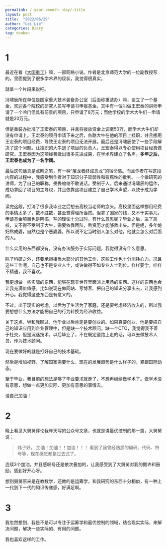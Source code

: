 ```yaml
---
permalink: /:year-:month-:day/:title
layout: post
title:  "2022/06/29"
author: "Lei Lie"
categories: Diary
tag: douban
---
```


# 1

最近在看《[大国重工](https://book.qidian.com/info/1004151636/)》嘛，一部网络小说。作者是北京师范大学的一位副教授写的，里面提到了很多学术界的现状，我觉得很真实。

就拿一个片段来说吧。

冯啸辰所在单位是国家重大技术装备办公室（后面称重装办）嘛，设立了一个基金，欢迎各个院校的研究人员写申请书申报基金。其中有一位叫做王宏泰的讲师申请了一个冷门但具有前景的项目，只申请了8万元；而他学校的学术大牛们一申请就是20万元。

但是重装办批准了王宏泰的项目，并且将拨放资金上调至50万，而学术大牛们却没有申请上。王宏泰的项目申请下来之后，各路大牛在他的项目上挂职，并且挪用王宏泰的项目经费，导致王宏泰的项目无法开展。最后还是冯啸辰使了一些手段解决了这个问题。让挂职的大牛退了项目的负责人，王宏泰得以专心使用项目经费做研究。王宏泰因为这项经费做出很多先进成果，在学术界建立了名声。**多年之后，王宏泰也成为了一名学阀。**

最后这句话真是点睛之笔，有一种“屠龙者终成恶龙”的宿命感。而且作者在写这段内容的过程中，我感受到作者对于知识分子软弱性和狡黠性的批判。一个做研究的讲师，为了自己的职称，畏畏缩缩不敢说话，受制于人。后来通过冯啸辰的运作，成功拿回了项目的主导权，并且依靠这项目建立了自己学术声望，以致于成为学阀。

读完这段，打消了很多我毕业之后想去高校当老师的念头。高校里面这样挪用经费的事情太多了，数不胜数，甚至觉得理所当然。但拿了国家的钱，又不干实事儿，申请基金项目也是瞎搞，写的理论十分过时，有什么意思呢？毕业之后，进了高校，又不得不受制于大牛，需要依靠团队，熬资历才能够熬出头。但是呢，多年媳妇熬成婆，自然也是个恶婆婆，所以说不定当时别人怎么对他，他就会怎么对后面的人。

什么实用的东西都没有，没有办法服务于实际问题，我觉得没有什么意思。

除了科研之外，还要承担相当大部分的其他工作，这些工作也十分消耗心力。况且这些工作呢，自己也不是专业人士，或许做得不如专业人士到位。样样要学，样样不精通，我不喜欢。

我更想做一些实际的东西，能够在现实世界里面派上用场的东西。这样的东西也会让我充满价值感。比如说现在做网站、写博客、把自己的知识分享出去，让我感到开心。我觉得这些东西是有意义的。

不过，出于现实的考虑，以后为了生活为了家庭，还是要考虑经济收入的，所以我要想想什么方法才能把自己的行为转换为经济收益。

关于这点，W和我聊过，他毕业以后肯定是要创业的。如果真要创业，他是要把自己的知识应用到企业管理中，但是缺一个技术顾问，缺一个CTO，我觉得我不善于社交，但是沉迷技术，以后毕业了，不在既定道路上走的话，可以去做技术人员，作为技术顾问。

现在要做好的就是打好自己的技术基础。

然后是增加视野，了解国家需要什么，现在的发展趋势是什么样子的，紧跟国际动态。

至于毕业，我目前的想法是够了毕业要求就走了，不想再继续做学术了。做学术没有意思，想做一点更加实际、更加有意思的事情去。

请自己加油！

# 2

晚上看见大舅舅评论我昨天写的公众号文章，也就是讲最优控制的那一篇，大舅舅说：

> 炜子好，
> 加油！加油！！加油！！！
> 看到了我曾经熟悉的编码、代码、符号等，现在感觉都是过去式了。

连续3个加油，并且感叹号还是依次叠加的，让我感受到了大舅舅对我的期许和鼓励，感到好开心呀。

想到舅舅原来是在教数学，还教的是运筹学，和我研究的东西十分相似，有一种上一代到下一代的知识传递感，好满足啊。

# 3

我忽然想到，我是不是可以专注于运筹学和最优控制的领域，结合现实实际，来解决问题，解决一些实际的、有用的问题。

我也喜欢这样的工作。
